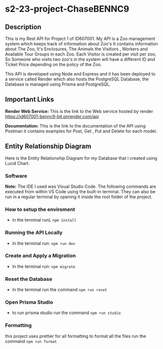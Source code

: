 # s2-23-project-ChaseBENNC9

## Description 
This is my Rest API for Project 1 of ID607001. My API is a Zoo management system which keeps track of information about Zoo's It contains information about The Zoo, It's Enclosures, The Animals the Visitiors , Workers and Available Tour Groups in each Zoo. Each Visitor is created per visit per zoo, So Someone who visits two zoo's in the system will have a different ID and Ticket Price depending on the policy of the Zoo.

This API is developed using Node and Express and it has been deployed to a service called Render which also hosts the PostgreSQL Database, the Database is managed using Prisma and PostgreSQL.


## Important Links

**Render Web Service:**
This is the link to the Web service hosted by render
https://id607001-bennc9-bit.onrender.com/api

**Documentation:**
This is the link to the documentation of the API using Postman it contains examples for Post, Get , Put and Delete for each model.

## Entity Relationship Diagram
Here is the Entity Relationship Diagram for my Database that i created using Lucid Chart.
### Software

**Note:** The IDE I used was Visual Studio Code. The following commands are executed from within VS Code using the built-in terminal. They can also be run in a regular terminal by opening it inside the root folder of the project.

### How to setup the enviroment
- in the terminal runL `npm install`

### Running the API Locally
- In the terminal run: `npm run dev`

### Create and Apply a Migration

- In the terminal run: `npm migrate`

### Reset the Database
- In the terminal run the command `npm run reset`

### Open Prisma Studio

- to run prisma studio run the command `npm run studio`

### Formatting
this project uses prettier for all formatting 
to format all the files run the command `npm run format`
